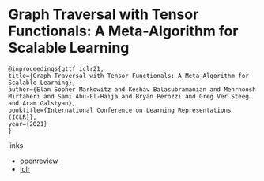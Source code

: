 # Graph Traversal with Tensor Functionals: A Meta-Algorithm for Scalable Learning

```
@inproceedings{gttf_iclr21,
title={Graph Traversal with Tensor Functionals: A Meta-Algorithm for Scalable Learning},
author={Elan Sopher Markowitz and Keshav Balasubramanian and Mehrnoosh Mirtaheri and Sami Abu-El-Haija and Bryan Perozzi and Greg Ver Steeg and Aram Galstyan},
booktitle={International Conference on Learning Representations (ICLR)},
year={2021}
}
```

links
- [openreview](https://openreview.net/forum?id=6DOZ8XNNfGN)
- [iclr](https://iclr.cc/virtual/2021/poster/2564)
